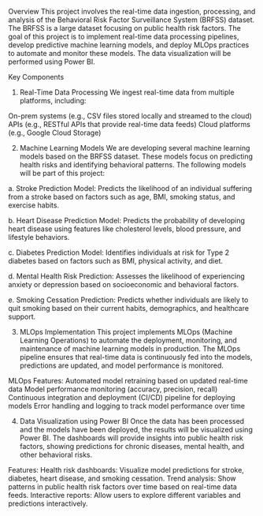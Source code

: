 Overview
This project involves the real-time data ingestion, processing, and analysis of the Behavioral Risk Factor Surveillance System (BRFSS) dataset. The BRFSS is a large dataset focusing on public health risk factors. The goal of this project is to implement real-time data processing pipelines, develop predictive machine learning models, and deploy MLOps practices to automate and monitor these models. The data visualization will be performed using Power BI.

Key Components
1. Real-Time Data Processing
We ingest real-time data from multiple platforms, including:

  On-prem systems (e.g., CSV files stored locally and streamed to the cloud)
  APIs (e.g., RESTful APIs that provide real-time data feeds)
  Cloud platforms (e.g., Google Cloud Storage)

2. Machine Learning Models
We are developing several machine learning models based on the BRFSS dataset. These models focus on predicting health risks and identifying behavioral patterns. The following models will be part of this project:

  a. Stroke Prediction Model:
  Predicts the likelihood of an individual suffering from a stroke based on factors such as age, BMI, smoking status, and exercise habits.

  b. Heart Disease Prediction Model:
  Predicts the probability of developing heart disease using features like cholesterol levels, blood pressure, and lifestyle behaviors.

  c. Diabetes Prediction Model:
  Identifies individuals at risk for Type 2 diabetes based on factors such as BMI, physical activity, and diet.

  d. Mental Health Risk Prediction:
  Assesses the likelihood of experiencing anxiety or depression based on socioeconomic and behavioral factors.

  e. Smoking Cessation Prediction:
  Predicts whether individuals are likely to quit smoking based on their current habits, demographics, and healthcare support.


3. MLOps Implementation
This project implements MLOps (Machine Learning Operations) to automate the deployment, monitoring, and maintenance of machine learning models in production. The MLOps pipeline ensures that real-time data is continuously fed into the models, predictions are updated, and model performance is monitored.

MLOps Features:
Automated model retraining based on updated real-time data
Model performance monitoring (accuracy, precision, recall)
Continuous integration and deployment (CI/CD) pipeline for deploying models
Error handling and logging to track model performance over time


4. Data Visualization using Power BI
Once the data has been processed and the models have been deployed, the results will be visualized using Power BI. The dashboards will provide insights into public health risk factors, showing predictions for chronic diseases, mental health, and other behavioral risks.

Features:
Health risk dashboards: Visualize model predictions for stroke, diabetes, heart disease, and smoking cessation.
Trend analysis: Show patterns in public health risk factors over time based on real-time data feeds.
Interactive reports: Allow users to explore different variables and predictions interactively.
